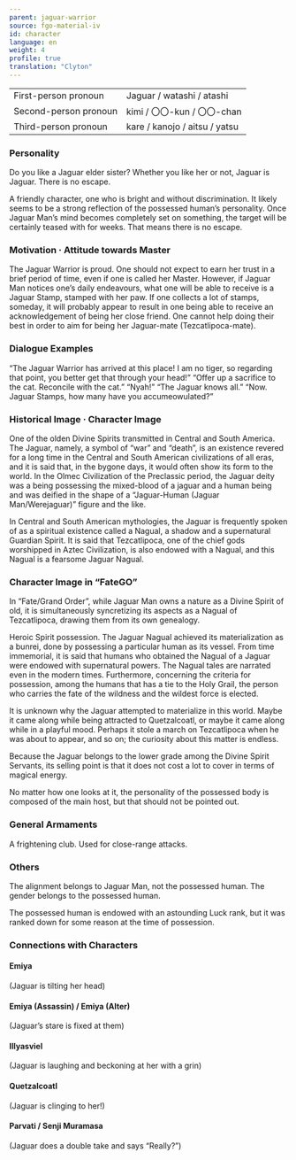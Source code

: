 ```yaml
---
parent: jaguar-warrior
source: fgo-material-iv
id: character
language: en
weight: 4
profile: true
translation: "Clyton"
---
```


<table>
  <tr><td>First-person pronoun</td><td>Jaguar / watashi / atashi</td></tr>
  <tr><td>Second-person pronoun</td><td>kimi / 〇〇-kun / 〇〇-chan</td></tr>
  <tr><td>Third-person pronoun</td><td>kare / kanojo / aitsu / yatsu</td></tr>
</table>

### Personality

Do you like a Jaguar elder sister? Whether you like her or not, Jaguar is Jaguar. There is no escape.

A friendly character, one who is bright and without discrimination. It likely seems to be a strong reflection of the possessed human’s personality. Once Jaguar Man’s mind becomes completely set on something, the target will be certainly teased with for weeks. That means there is no escape.

### Motivation · Attitude towards Master

The Jaguar Warrior is proud. One should not expect to earn her trust in a brief period of time, even if one is called her Master. However, if Jaguar Man notices one’s daily endeavours, what one will be able to receive is a Jaguar Stamp, stamped with her paw. If one collects a lot of stamps, someday, it will probably appear to result in one being able to receive an acknowledgement of being her close friend. One cannot help doing their best in order to aim for being her Jaguar-mate (Tezcatlipoca-mate).

### Dialogue Examples

“The Jaguar Warrior has arrived at this place! I am no tiger, so regarding that point, you better get that through your head!”
“Offer up a sacrifice to the cat. Reconcile with the cat.”
“Nyah!”
“The Jaguar knows all.”
“Now. Jaguar Stamps, how many have you accumeowulated?”

### Historical Image · Character Image

One of the olden Divine Spirits transmitted in Central and South America. The Jaguar, namely, a symbol of “war” and “death”, is an existence revered for a long time in the Central and South American civilizations of all eras, and it is said that, in the bygone days, it would often show its form to the world. In the Olmec Civilization of the Preclassic period, the Jaguar deity was a being possessing the mixed-blood of a jaguar and a human being and was deified in the shape of a “Jaguar-Human (Jaguar Man/Werejaguar)” figure and the like.

In Central and South American mythologies, the Jaguar is frequently spoken of as a spiritual existence called a Nagual, a shadow and a supernatural Guardian Spirit. It is said that Tezcatlipoca, one of the chief gods worshipped in Aztec Civilization, is also endowed with a Nagual, and this Nagual is a fearsome Jaguar Nagual.

### Character Image in “FateGO”

In “Fate/Grand Order”, while Jaguar Man owns a nature as a Divine Spirit of old, it is simultaneously syncretizing its aspects as a Nagual of Tezcatlipoca, drawing them from its own genealogy.

Heroic Spirit possession. The Jaguar Nagual achieved its materialization as a bunrei, done by possessing a particular human as its vessel. From time immemorial, it is said that humans who obtained the Nagual of a Jaguar were endowed with supernatural powers. The Nagual tales are narrated even in the modern times. Furthermore, concerning the criteria for possession, among the humans that has a tie to the Holy Grail, the person who carries the fate of the wildness and the wildest force is elected.

It is unknown why the Jaguar attempted to materialize in this world. Maybe it came along while being attracted to Quetzalcoatl, or maybe it came along while in a playful mood. Perhaps it stole a march on Tezcatlipoca when he was about to appear, and so on; the curiosity about this matter is endless.

Because the Jaguar belongs to the lower grade among the Divine Spirit Servants, its selling point is that it does not cost a lot to cover in terms of magical energy.

No matter how one looks at it, the personality of the possessed body is composed of the main host, but that should not be pointed out.

### General Armaments

A frightening club. Used for close-range attacks.

### Others

The alignment belongs to Jaguar Man, not the possessed human. The gender belongs to the possessed human.

The possessed human is endowed with an astounding Luck rank, but it was ranked down for some reason at the time of possession.

### Connections with Characters

#### Emiya

(Jaguar is tilting her head)

#### Emiya (Assassin) / Emiya (Alter)

(Jaguar’s stare is fixed at them)

#### Illyasviel

(Jaguar is laughing and beckoning at her with a grin)

#### Quetzalcoatl

(Jaguar is clinging to her!)

#### Parvati / Senji Muramasa

(Jaguar does a double take and says “Really?”)
